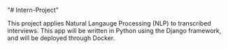 "# Intern-Project" 

This project applies Natural Langauge Processing (NLP) to transcribed interviews. This app will be written in Python using the Django framework, and will be deployed through Docker. 
